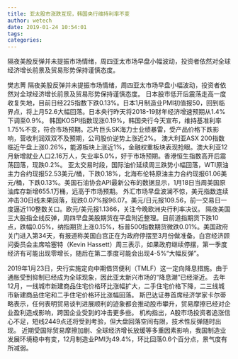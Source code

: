 ```yaml
---
title: 亚太股市涨跌互现，韩国央行维持利率不变
author: wetech
date: 2019-01-24 10:54:01
tags: 
categories: 
---
```

隔夜美股反弹并未提振市场情绪，周四亚太市场早盘小幅波动，投资者依然对全球经济增长前景及贸易形势保持谨慎态度。
<!-- more -->
樊志菁
隔夜美股反弹并未提振市场情绪，周四亚太市场早盘小幅波动，投资者依然对全球经济增长前景及贸易形势保持谨慎态度。
日本股市低开后震荡走高一度收复失地，目前日经225指数下跌0.13%。日本1月制造业PMI初值报50，回到临界点，将上月52.6大幅回落。日本央行昨天将2018-19财年经济增速预期从1.4%下调至0.9%。
韩国KOSPI指数现涨0.19%，韩国央行今天宣布，维持基准利率1.75%不变，符合市场预期。芯片巨头SK海力士业绩暴雷，受产品价格下跌影响，营收利润双双不及预期，公司股价逆势上涨近2%。
澳大利亚ASX 200指数临近午盘上涨0.26%，能源板块上涨近1%，金融权重板块表现抢眼。澳大利亚12月新增就业人口2.16万人，失业率5.0%，好于市场预期。香港恒生指数高开后震荡回落，现跌0.2%。
亚太交易时段，国际油价延续周三跌势小幅回落，WTI原油主力合约现报52.53美元/桶，下跌0.18%，北海布伦特原油主力合约现报61.06美元/桶，下跌0.13%。美国石油协会API最新公布的数据显示，1月18日当周美国原油库存新增655.1万桶，远高于市场预期。
外汇市场早盘波澜不惊，美元指数连续冲击30日线未果回落，现跌0.07%报96.07。美元/日元报109.56，前一交易日一度逼近110整数关口。欧元/美元报1.1366，关注今晚欧洲央行利率决议。
隔夜美国三大股指全线反弹，周四早盘美股期货在平盘附近整理。目前道指期货下跌10点，跌幅0.05%，纳指期货上涨0.15%，标普500指数期货微跌0.01%。美国政府关门进入第34天，有报道称美国白宫正在为政府停摆至3月份做准备。白宫经济顾问委员会主席哈塞特（Kevin Hassett）周三表示，如果政府继续停摆，第一季度经济有可能出现零增长，随后在第二季度可能会出现4-5%“大幅反弹”。
 
 
2019年1月23日，央行实施定向中期借贷便利（TMLF）这一定向降息措施。由于通胀受到抑制已经成为全球现象，因此亚太新兴市场的“降息潮”已经渐近。
去年12月，一线城市新建商品住宅价格环比涨幅扩大，二手住宅价格下降，二三线城市新建商品住宅和二手住宅价格环比涨幅回落。
斯巴达证券首席经济学家卡尔蒂略表示，任何表明贸易谈判进展顺利的迹象都会推动股市攀升，贸易摩擦已经对企业盈利造成影响，跨国企业受到的冲击更多些。
机构指出，A股市场投资者追涨信心不足，短线2449点还将受到考验，但大盘回落空间有限，技术性反弹随时出现。
近期受国际贸易摩擦加剧、全球经济增长放缓等多重因素影响，我国制造业发展环境稳中有变，12月制造业PMI为49.4%，环比回落0.6个百分点，景气度有所减弱。
